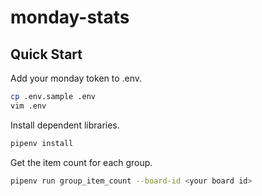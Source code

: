 # monday-stats

## Quick Start

Add your monday token to .env.

```bash
cp .env.sample .env
vim .env
```

Install dependent libraries.

```bash
pipenv install
```

Get the item count for each group.

```bash
pipenv run group_item_count --board-id <your board id>
```
